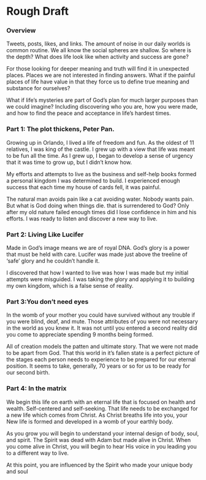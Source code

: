 # Rough Draft

### Overview
Tweets, posts, likes, and links. The amount of noise in our daily worlds is common routine. We all know the social spheres are shallow. So where is the depth? What does life look like when activity and success are gone?

For those looking for deeper meaning and truth will find it in unexpected places. Places we are not interested in finding answers. What if the painful places of life have value in that they force us to define true meaning and substance for ourselves?

What if life’s mysteries are part of God’s plan for much larger purposes than we could imagine? Including discovering who you are, how you were made, and how to find the peace and acceptance in life’s hardest times. 

### Part 1: The plot thickens, Peter Pan.

Growing up in Orlando, I lived a life of freedom and fun. As the oldest of 11 relatives, I was king of the castle. I grew up with a view that life was meant to be fun all the time. As I grew up, I began to develop a sense of urgency that it was time to grow up, but I didn’t know how. 

My efforts and attempts to live as the business and self-help books formed a personal kingdom I was determined to build. I experienced enough success that each time my house of cards fell, it was painful.

The natural man avoids pain like a cat avoiding water. Nobody wants pain. But what is God doing when things die. that is surrendered to God? Only after my old nature failed enough times did I lose confidence in him and his efforts. I was ready to listen and discover a new way to live.

### Part 2: Living Like Lucifer

Made in God’s image means we are of royal DNA. God’s glory is a power that must be held with care. Lucifer was made just above the treeline of ‘safe’ glory and he couldn’t handle it. 

I discovered that how I wanted to live was how I was made but my initial attempts were misguided. I was taking the glory and applying it to building my own kingdom, which is a false sense of reality.

### Part 3:You don’t need eyes

In the womb of your mother you could have survived without any trouble if you were blind, deaf, and mute. Those attributes of you were not necessary in the world as you knew it. It was not until you entered a second reality did you come to appreciate spending 9 months being formed.

All of creation models the patten and ultimate story. That we were not made to be apart from God. That this world in it’s fallen state is a perfect picture of the stages each person needs to experience to be prepared for our eternal position. It seems to take, generally, 70 years or so for us to be ready for our second birth.

### Part 4: In the matrix

We begin this life on earth with an eternal life that is focused on health and wealth. Self-centered and self-seeking. That life needs to be exchanged for a new life which comes from Christ. As Christ breaths life into you, your New life is formed and developed in a womb of your earthly body. 

As you grow you will begin to understand your internal design of body, soul, and spirit. The Spirit was dead with Adam but made alive in Christ. When you come alive in Christ, you will begin to hear His voice in you leading you to a different way to live.

At this point, you are influenced by the Spirit who made your unique body and soul
 
